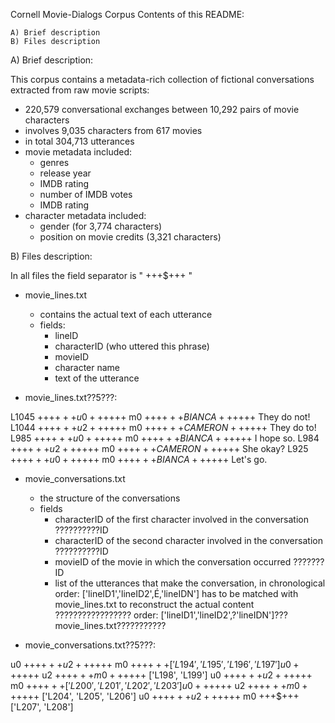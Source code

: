 Cornell Movie-Dialogs Corpus
Contents of this README:

	A) Brief description
	B) Files description

A) Brief description:

This corpus contains a metadata-rich collection of fictional conversations extracted from raw movie scripts:

- 220,579 conversational exchanges between 10,292 pairs of movie characters
- involves 9,035 characters from 617 movies
- in total 304,713 utterances
- movie metadata included:
	- genres
	- release year
	- IMDB rating
	- number of IMDB votes
	- IMDB rating
- character metadata included:
	- gender (for 3,774 characters)
	- position on movie credits (3,321 characters)


B) Files description:

In all files the field separator is " +++$+++ "

- movie_lines.txt
	- contains the actual text of each utterance
	- fields:
		- lineID
		- characterID (who uttered this phrase)
		- movieID
		- character name
		- text of the utterance

- movie_lines.txt??5???:

L1045 +++$+++ u0 +++$+++ m0 +++$+++ BIANCA +++$+++ They do not!
L1044 +++$+++ u2 +++$+++ m0 +++$+++ CAMERON +++$+++ They do to!
L985 +++$+++ u0 +++$+++ m0 +++$+++ BIANCA +++$+++ I hope so.
L984 +++$+++ u2 +++$+++ m0 +++$+++ CAMERON +++$+++ She okay?
L925 +++$+++ u0 +++$+++ m0 +++$+++ BIANCA +++$+++ Let's go.

- movie_conversations.txt
	- the structure of the conversations
	- fields
		- characterID of the first character involved in the conversation ??????????ID
		- characterID of the second character involved in the conversation ??????????ID
		- movieID of the movie in which the conversation occurred ???????ID
		- list of the utterances that make the conversation, in chronological 
			order: ['lineID1','lineID2',É,'lineIDN']
			has to be matched with movie_lines.txt to reconstruct the actual content
     		?????????????????
            order: ['lineID1','lineID2',?'lineIDN']???movie_lines.txt???????????

- movie_conversations.txt??5???:

u0 +++$+++ u2 +++$+++ m0 +++$+++ ['L194', 'L195', 'L196', 'L197']
u0 +++$+++ u2 +++$+++ m0 +++$+++ ['L198', 'L199']
u0 +++$+++ u2 +++$+++ m0 +++$+++ ['L200', 'L201', 'L202', 'L203']
u0 +++$+++ u2 +++$+++ m0 +++$+++ ['L204', 'L205', 'L206']
u0 +++$+++ u2 +++$+++ m0 +++$+++ ['L207', 'L208']


